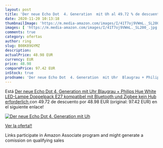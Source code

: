 ```yaml
---
layout: post
title: 'Der neue Echo Dot  4. Generation  mit Uh al 49.72 % de descuento'
date: 2020-11-20 10:13:18
thumbnailImage: 'https://m.media-amazon.com/images/I/41T7oj9VWmL._SL200_.jpg'
images: [ 'https://m.media-amazon.com/images/I/41T7oj9VWmL._SL200_.jpg' ]
comments: true
category: ofertas
author: ring
slug: B08K89GYMZ
description:
actualPrice: 48.98 EUR
currency: EUR
price: 48.98
comparePrice: 97.42 EUR
inStock: true
prodname: 'Der neue Echo Dot  4. Generation  mit Uhr  Blaugrau + Philips Hue White LED-Lampe Doppelpack  E27   kompatibel mit Bluetooth und Zigbee  kein Hub erforderlich '
---
```


Está [Der neue Echo Dot  4. Generation  mit Uhr  Blaugrau + Philips Hue White LED-Lampe Doppelpack  E27   kompatibel mit Bluetooth und Zigbee  kein Hub erforderlich ](https://www.amazon.de/dp/B08K89GYMZ/?tag=tolees0ca-21) con 49.72 de descuento por 48.98 EUR (original: 97.42 EUR) en el siguiente enlace!

[![Der neue Echo Dot  4. Generation  mit Uh](https://m.media-amazon.com/images/I/41T7oj9VWmL._SL200_.jpg)](https://www.amazon.de/dp/B08K89GYMZ/?tag=tolees0ca-21)

[Ver la oferta!!](https://www.amazon.de/dp/B08K89GYMZ/?tag=tolees0ca-21)

Links participate in Amazon Associate program and might generate a comission on qualifying sales


